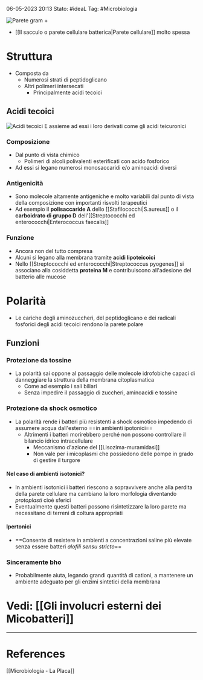06-05-2023 20:13
Stato: #ideaL
Tag: #Microbiologia 

![Parete gram +](https://i.imgur.com/r1jtdYa.png)
- [[Il sacculo o parete cellulare batterica|Parete cellulare]] molto spessa
# Struttura
- Composta da 
	- Numerosi strati di peptidoglicano
	- Altri polimeri intersecati
		- Principalmente acidi tecoici
## Acidi tecoici
![Acidi tecoici](https://upload.wikimedia.org/wikipedia/commons/thumb/3/35/Teichonsaeuren.png/640px-Teichonsaeuren.png)
E assieme ad essi i loro derivati come gli acidi teicuronici
### Composizione 
- Dal punto di vista chimico
	- Polimeri di alcoli polivalenti esterificati con acido fosforico
- Ad essi si legano numerosi monosaccaridi e/o aminoacidi diversi
### Antigenicità
- Sono molecole altamente antigeniche e molto variabili dal punto di vista della composizione con importanti risvolti terapeutici
- Ad esempio il **polisaccaride A** dello [[Stafilococchi|S.aureus]] o il **carboidrato di gruppo D** dell'[[Streptococchi ed enterococchi|Enterococcus faecalis]]
### Funzione
- Ancora non del tutto compresa
- Alcuni si legano alla membrana tramite **acidi lipoteicoici** 
- Nello [[Streptococchi ed enterococchi|Streptococcus pyogenes]] si associano alla cosiddetta **proteina M** e contribuiscono all'adesione del batterio alle mucose

# Polarità
- Le cariche degli aminozuccheri, del peptidoglicano e dei radicali fosforici degli acidi tecoici rendono la parete polare
## Funzioni
### Protezione da tossine
- La polarità sai oppone al passaggio delle molecole idrofobiche capaci di danneggiare la struttura della membrana citoplasmatica 
	- Come ad esempio i sali biliari
	- Senza impedire il passaggio di zuccheri, aminoacidi e tossine
### Protezione da shock osmotico 
- La polarità rende i batteri più resistenti a shock osmotico impedendo di assumere acqua dall'esterno ==in ambienti ipotonici== 
	- Altrimenti i batteri morirebbero perché non possono controllare il bilancio idrico intracellulare
		- Meccanismo d'azione del [[Lisozima-muramidasi]]
		- Non vale per i micoplasmi che possiedono delle pompe in grado di gestire il turgore 

#### Nel caso di ambienti isotonici?
- In ambienti isotonici i batteri riescono a sopravvivere anche alla perdita della parete cellulare ma cambiano la loro morfologia diventando *protoplasti* cioè sferici
- Eventualmente questi batteri possono risintetizzare la loro parete ma necessitano di terreni di coltura appropriati
#### Ipertonici
- ==Consente di resistere in ambienti a concentrazioni saline più elevate senza essere batteri *alofili sensu stricto*== 
###  Sinceramente bho 
- Probabilmente aiuta, legando grandi quantità di cationi, a mantenere un ambiente adeguato per gli enzimi sintetici della membrana

# Vedi: [[Gli involucri esterni dei Micobatteri]]


---
# References
[[Microbiologia - La Placa]]